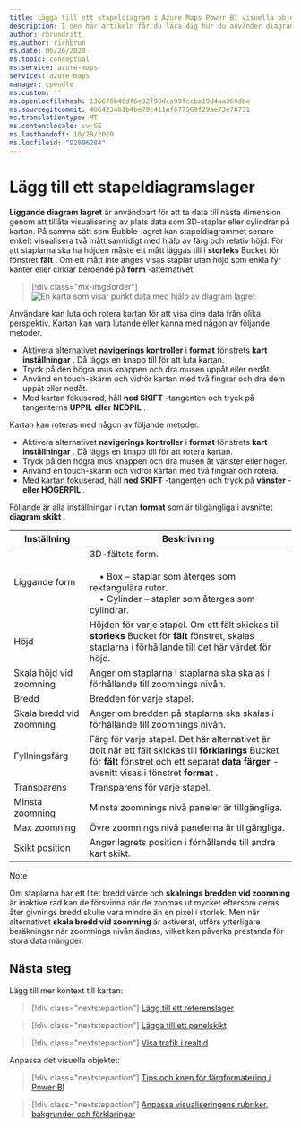 ```yaml
---
title: Lägga till ett stapeldiagram i Azure Maps Power BI visuella objekt | Microsoft Azure Maps
description: I den här artikeln får du lära dig hur du använder diagram lagret i Microsoft Azure Maps-visualisering för Power BI.
author: rbrundritt
ms.author: richbrun
ms.date: 06/26/2020
ms.topic: conceptual
ms.service: azure-maps
services: azure-maps
manager: cpendle
ms.custom: ''
ms.openlocfilehash: 136676b46df6e32f98dca99fccba19d4aa369dbe
ms.sourcegitcommit: 4064234b1b4be79c411ef677569f29ae73e78731
ms.translationtype: MT
ms.contentlocale: sv-SE
ms.lasthandoff: 10/28/2020
ms.locfileid: "92896284"
---
```

# <a name="add-a-bar-chart-layer"></a>Lägg till ett stapeldiagramslager

**Liggande diagram lagret** är användbart för att ta data till nästa dimension genom att tillåta visualisering av plats data som 3D-staplar eller cylindrar på kartan. På samma sätt som Bubble-lagret kan stapeldiagrammet senare enkelt visualisera två mått samtidigt med hjälp av färg och relativ höjd. För att staplarna ska ha höjden måste ett mått läggas till i **storleks** Bucket för fönstret **fält** . Om ett mått inte anges visas staplar utan höjd som enkla fyr kanter eller cirklar beroende på **form** -alternativet.

> [!div class="mx-imgBorder"]
> ![En karta som visar punkt data med hjälp av diagram lagret](media/power-bi-visual/bar-chart-layer-styled.png)

Användare kan luta och rotera kartan för att visa dina data från olika perspektiv. Kartan kan vara lutande eller kanna med någon av följande metoder.

-   Aktivera alternativet **navigerings kontroller** i **format** fönstrets **kart inställningar** . Då läggs en knapp till för att luta kartan.
-   Tryck på den högra mus knappen och dra musen uppåt eller nedåt.
-   Använd en touch-skärm och vidrör kartan med två fingrar och dra dem uppåt eller nedåt.
-   Med kartan fokuserad, håll **ned SKIFT** -tangenten och tryck på tangenterna **UPPIL** **eller NEDPIL** .

Kartan kan roteras med någon av följande metoder.

-   Aktivera alternativet **navigerings kontroller** i **format** fönstrets **kart inställningar** . Då läggs en knapp till för att rotera kartan.
-   Tryck på den högra mus knappen och dra musen åt vänster eller höger.
-   Använd en touch-skärm och vidrör kartan med två fingrar och rotera.
-   Med kartan fokuserad, håll **ned SKIFT** -tangenten och tryck på **vänster** - **eller HÖGERPIL** .

Följande är alla inställningar i rutan **format** som är tillgängliga i avsnittet **diagram skikt** .

| Inställning              | Beskrivning      |
|----------------------|------------------|
| Liggande form            | 3D-fältets form.<br/><br/>&nbsp;&nbsp;&nbsp;&nbsp;• Box – staplar som återges som rektangulära rutor.<br/>&nbsp;&nbsp;&nbsp;&nbsp;• Cylinder – staplar som återges som cylindrar. |
| Höjd               | Höjden för varje stapel. Om ett fält skickas till **storleks** Bucket för **fält** fönstret, skalas staplarna i förhållande till det här värdet för höjd. |
| Skala höjd vid zoomning | Anger om staplarna i staplarna ska skalas i förhållande till zoomnings nivån. |
| Bredd                | Bredden för varje stapel.  |
| Skala bredd vid zoomning  | Anger om bredden på staplarna ska skalas i förhållande till zoomnings nivån.  |
| Fyllningsfärg           | Färg för varje stapel. Det här alternativet är dolt när ett fält skickas till **förklarings** Bucket för **fält** fönstret och ett separat **data färger** -avsnitt visas i fönstret **format** . |
| Transparens         | Transparens för varje stapel. |
| Minsta zoomning             | Minsta zoomnings nivå paneler är tillgängliga. |
| Max zoomning             | Övre zoomnings nivå panelerna är tillgängliga. |
| Skikt position       | Anger lagrets position i förhållande till andra kart skikt. |

> [!NOTE]
> Om staplarna har ett litet bredd värde och **skalnings bredden vid zoomning** är inaktive rad kan de försvinna när de zoomas ut mycket eftersom deras åter givnings bredd skulle vara mindre än en pixel i storlek. Men när alternativet **skala bredd vid zoomning** är aktiverat, utförs ytterligare beräkningar när zoomnings nivån ändras, vilket kan påverka prestanda för stora data mängder.

## <a name="next-steps"></a>Nästa steg

Lägg till mer kontext till kartan:

> [!div class="nextstepaction"]
> [Lägg till ett referenslager](power-bi-visual-add-reference-layer.md)

> [!div class="nextstepaction"]
> [Lägga till ett panelskikt](power-bi-visual-add-tile-layer.md)

> [!div class="nextstepaction"]
> [Visa trafik i realtid](power-bi-visual-show-real-time-traffic.md)

Anpassa det visuella objektet:

> [!div class="nextstepaction"]
> [Tips och knep för färgformatering i Power BI](/power-bi/visuals/service-tips-and-tricks-for-color-formatting)

> [!div class="nextstepaction"]
> [Anpassa visualiseringens rubriker, bakgrunder och förklaringar](/power-bi/visuals/power-bi-visualization-customize-title-background-and-legend)
